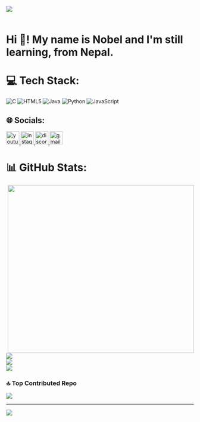 <img align="left" hei src="https://i.pinimg.com/originals/dc/3e/cd/dc3ecdab0fa15f3bd29d1e20718648e6.gif"  /><br/>
<br clear="both">

<h1 align="left">Hi 👋! My name is Nobel and I'm still learning, from Nepal.</h1>

# 💻 Tech Stack:
![C](https://img.shields.io/badge/c-%2300599C.svg?style=for-the-badge&logo=c&logoColor=white) ![HTML5](https://img.shields.io/badge/html5-%23E34F26.svg?style=for-the-badge&logo=html5&logoColor=white) ![Java](https://img.shields.io/badge/java-%23ED8B00.svg?style=for-the-badge&logo=openjdk&logoColor=white) ![Python](https://img.shields.io/badge/python-3670A0?style=for-the-badge&logo=python&logoColor=ffdd54) ![JavaScript](https://img.shields.io/badge/javascript-%23323330.svg?style=for-the-badge&logo=javascript&logoColor=%23F7DF1E)
## 🌐 Socials:
<div align="left">
  <a href="https://www.youtube.com/@mrneol5701" target="_blank">
    <img src="https://img.shields.io/static/v1?message=Youtube&logo=youtube&label=&color=FF0000&logoColor=white&labelColor=&style=for-the-badge" height="35" alt="youtube logo"  />
  </a>
  <a href="https://www.instagram.com/larablebon07/" target="_blank">
    <img src="https://img.shields.io/static/v1?message=Instagram&logo=instagram&label=&color=E4405F&logoColor=white&labelColor=&style=for-the-badge" height="35" alt="instagram logo"  />
  </a>
  <a href="discord.com/_nob3l/" target="_blank">
    <img src="https://img.shields.io/static/v1?message=Discord&logo=discord&label=&color=7289DA&logoColor=white&labelColor=&style=for-the-badge" height="35" alt="discord logo"  />
  </a>
  <a href="https://myaccount.google.com/?utm_source=OGB&utm_medium=app" target="_blank">
    <img src="https://img.shields.io/static/v1?message=Gmail&logo=gmail&label=&color=D14836&logoColor=white&labelColor=&style=for-the-badge" height="35" alt="gmail logo"  />
  </a>
</div>


# 📊 GitHub Stats:
<img align="right" height="450" width="500" src="https://media4.giphy.com/media/v1.Y2lkPTc5MGI3NjExZ3p3OWZzcnFvb2YzNmpjNnA1eWtlMXdrMmxvbjIxa2RjZjQxaDhyMSZlcD12MV9pbnRlcm5hbF9naWZfYnlfaWQmY3Q9Zw/bGgsc5mWoryfgKBx1u/giphy.gif"  /><br/>
![](https://github-readme-stats.vercel.app/api?username=NobelB07&theme=rose&hide_border=false&include_all_commits=false&count_private=false)<br/>
![](https://nirzak-streak-stats.vercel.app/?user=NobelB07&theme=rose&hide_border=false)<br/>
![](https://github-readme-stats.vercel.app/api/top-langs/?username=NobelB07&theme=rose&hide_border=false&include_all_commits=false&count_private=false&layout=compact)


### 🔝 Top Contributed Repo
![](https://github-contributor-stats.vercel.app/api?username=NobelB07&limit=5&theme=rose&combine_all_yearly_contributions=true)

---
[![](https://visitcount.itsvg.in/api?id=NobelB07&icon=0&color=10)](https://visitcount.itsvg.in)

<!-- Proudly created with GPRM ( https://gprm.itsvg.in ) -->
